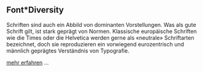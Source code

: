 ## Font\*Diversity

Schriften sind auch ein Abbild von dominanten Vorstellungen. Was als gute Schrift gilt, ist stark geprägt von Normen. Klassische europäische Schriften wie die Times oder die Helvetica werden gerne als «neutrale» Schriftarten bezeichnet, doch sie reproduzieren ein vorwiegend eurozentrisch und männlich geprägtes Verständnis von Typografie.

[mehr erfahren]() …
